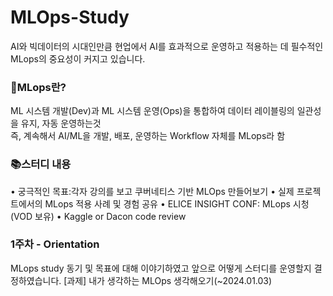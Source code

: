 # MLOps-Study  
AI와 빅데이터의 시대인만큼 현업에서 AI를 효과적으로 운영하고 적용하는 데 필수적인 MLops의 중요성이 커지고 있습니다.

### 🚀MLops란?
ML 시스템 개발(Dev)과 ML 시스템 운영(Ops)을 통합하여 데이터 레이블링의 일관성을 유지, 자동 운영하는것  
즉, 계속해서 AI/ML을 개발, 배포, 운영하는 Workflow 자체를 MLops라 함

### 📚스터디 내용
• 궁극적인 목표:각자 강의를 보고 쿠버네티스 기반 MLOps 만들어보기
• 실제 프로젝트에서의 MLops 적용 사례 및 경험 공유
• ELICE INSIGHT CONF: MLops 시청(VOD 보유)
• Kaggle or Dacon code review

### 1주차 - Orientation

MLops study 동기 및 목표에 대해 이야기하였고
앞으로 어떻게 스터디를 운영할지 결정하였습니다.
[과제] 내가 생각하는 MLOps 생각해오기(~2024.01.03) 
